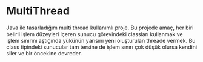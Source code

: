 # MultiThread
Java ile tasarladığım multi thread kullanımlı proje. Bu projede amaç, her biri belirli işlem düzeyleri içeren sunucu görevindeki classları kullanmak ve işlem sınırını aştığında yükünün yarısını yeni oluşturulan threade vermek. Bu class tipindeki sunucular tam tersine de işlem sınırı çok düşük olursa kendini siler ve bir öncekine devreder.
